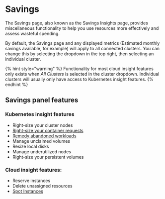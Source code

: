 # Savings

The Savings page, also known as the Savings Insights page, provides miscellaneous functionality to help you use resources more effectively and assess wasteful spending.

By default, the Savings page and any displayed metrics (Estimated monthly savings available, for example) will apply to all connected clusters. You can change this by selecting the dropdown in the top right, then selecting an individual cluster.

{% hint style="warning" %}
Functionality for most cloud insight features only exists when _All Clusters_ is selected in the cluster dropdown. Individual clusters will usually only have access to Kubernetes insight features.
{% endhint %}

## Savings panel features

### Kubernetes insight features

* Right-size your cluster nodes
* [Right-size your container requests](https://docs.kubecost.com/using-kubecost/navigating-the-kubecost-ui/savings/auto-request-sizing/one-click-request-sizing)
* [Remedy abandoned workloads](https://docs.kubecost.com/apis/apis-overview/api-abandoned-workloads)
* Manage unclaimed volumes
* Resize local disks
* Manage underutilized nodes
* Right-size your persistent volumes

### Cloud insight features:

* Reserve instances
* Delete unassigned resources
* [Spot Instances](https://docs.kubecost.com/using-kubecost/navigating-the-kubecost-ui/savings/spot-checklist)
